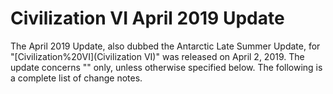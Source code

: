 # Civilization VI April 2019 Update

The April 2019 Update, also dubbed the Antarctic Late Summer Update, for "[Civilization%20VI](Civilization VI)" was released on April 2, 2019. The update concerns "" only, unless otherwise specified below. The following is a complete list of change notes.